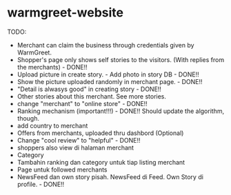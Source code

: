 warmgreet-website
=================
TODO:
- Merchant can claim the business through credentials given by WarmGreet.
- Shopper's page only shows self stories to the visitors. (With replies from the merchants) - DONE!!
- Upload picture in create story. - Add photo in story DB - DONE!!
- Show the picture uploaded randomly in merchant page. - DONE!!
- "Detail is alwasys good" in creating story - DONE!!
- Other stories about this merchant. See more stories.
- change "merchant" to "online store" - DONE!!
- Ranking mechanism (important!!!) - DONE!! Should update the algorithm, though.
- add country to merchant
- Offers from merchants, uploaded thru dashbord (Optional)
- Change "cool review" to "helpful" - DONE!!
- shoppers also view di halaman merchant
- Category
- Tambahin ranking dan category untuk tiap listing merchant
- Page untuk followed merchants
- NewsFeed dan own story pisah. NewsFeed di Feed. Own Story di profile. - DONE!!
